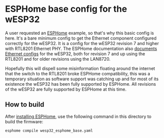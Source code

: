 # ESPHome base config for the wESP32

A user requested an [ESPHome](https://esphome.io/) example, so that's why this basic config is here. It's a bare
minimum config to get the Ethernet component configured correctly for the wESP32.  It is a config for the wESP32
revision 7 and higher with RTL8201 Ethernet PHY.  The ESPHome documentation also
[documents Ethernet configs](https://esphome.io/components/ethernet.html)
for the wESP32, both for revision 7 and up using the RTL8201 and for older revisions using the LAN8720.

Hopefully this will dispell some misinformation floating around the internet that the switch to the RTL8201 broke
ESPHome compatibility, this was a temporary situation as software support was catching up and for most of its
existence the wESP32 has been fully supported by ESPHome.  All revisions of the wESP32 are fully supported by
ESPHome at this time.

## How to build

After [installing ESPHome](https://esphome.io/guides/installing_esphome.html),
use the following command in this directory to build the firmware:

```sh
esphome compile wesp32_esphome_base.yaml
```

